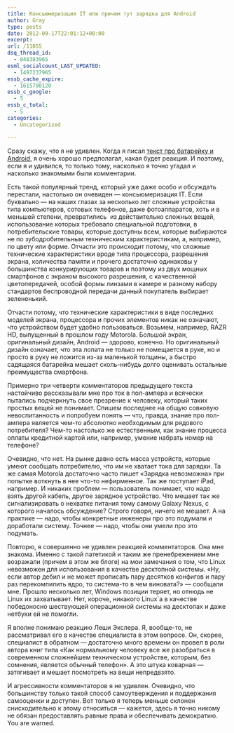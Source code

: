 ```yaml
---
title: Консьюмеризация IT или причем тут зарядка для Android
author: Gray
type: posts
date: 2012-09-17T22:01:12+00:00
excerpt:
url: /11055
dsq_thread_id:
  - 848383965
esml_socialcount_LAST_UPDATED:
  - 1497237965
essb_cache_expire:
  - 1615790120
essb_c_google:
  - 5
essb_c_total:
  - 5
categories:
  - Uncategorized

---
```








Сразу скажу, что я не удивлен. Когда я писал [текст про батарейку и Android][1], я очень хорошо предполагал, какая будет реакция. И поэтому, если я и удивился, то только тому, насколько я точно угадал и насколько знакомыми были комментарии. 

Есть такой популярный тренд, который уже даже особо и обсуждать перестали, настолько он очевиден — консьюмеризация IT. Если буквально — на наших глазах за несколько лет сложные устройства типа компьютеров, сотовых телефонов, даже фотоаппаратов, хоть и в меньшей степени, превратились  из действительно сложных вещей, использование которых требовало специальной подготовки, в потребительские товары, которые доступны всем, которые выбираются не по зубодробительным техническим характеристикам, а, например, по цвету или форме. Отчасти это происходит потому, что сложные технические характеристики вроде типа процессора, разрешения экрана, количества памяти и прочего достаточно одинаковы у большинства конкурирующих товаров и поэтому из двух мощных смартфонов с экраном высокого разрешения, с качественной цветопередачей, особой формы линзами в камере и разному набору стандартов беспроводной передачи данный покупатель выбирает зелененький. 

Отчасти потому, что технические характеристики в виде последних моделей экрана, процессора и прочих элементов никак не означают, что устройством будет удобно пользоваться. Возьмем, например, RAZR HD, выпущенный в прошлом году Motorola. Большой экран, оригинальный дизайн, Android — здорово, конечно. Но оригинальный дизайн означает, что эта лопата не только не помещается в руке, но и просто в руку не ложится из-за маленькой толщины, а быстро садящаяся батарейка мешает сколь-нибудь долго оценивать остальные преимущества смартфона. 

Примерно три четверти комментаторов предыдущего текста настойчиво рассказывали мне про ток в пол-ампера и всячески пытались подчеркнуть свое презрение к человеку, который таких простых вещей не понимает. Спишем последнее на общую совковую невоспитанность и попробуем понять — что, правда, знание про пол-ампера является чем-то абсолютно необходимым для рядового потребителя? Чем-то настолько же естественным, как знание процесса оплаты кредитной картой или, например, умение набрать номер на телефоне? 

Очевидно, что нет. На рынке давно есть масса устройств, которые умеют сообщать потребителю, что им не хватает тока для зарядки. Та же самая Motorola достаточно часто пишет &#171;Зарядка невозможна&#187; при попытке воткнуть в нее что-то нефирменное. Так же поступает iPad, например. И никаких проблем — пользователь понимает, что надо взять другой кабель, другое зарядное устройство. Что мешает так же сигнализировать о нехватке питания тому самому Galaxy Nexus, с которого началось обсуждение? Строго говоря, ничего не мешает. А на практике — надо, чтобы конкретные инженеры про это подумали и доработали систему. Точнее — надо, чтобы они умели про это подумать. 

Повторю, я совершенно не удивлен реакцией комментаторов. Она мне знакома. Именно с такой патетикой и таким же пренебрежением мне возражали (причем в этом же блоге) на мои замечания о том, что Linux невозможен для использования в качестве десктопной системы. &#171;Ну, если автор дебил и не может прописать пару десятков конфигов и пару раз перекомпилить ядро, то система-то в чем виновата?&#187; — сообщали мне. Прошло несколько лет, Windows позиции теряет, но отнюдь не Linux их захватывает. Нет, короче, никакого Linux\`а в качестве победоносно шествующей операционной системы на десктопах и даже нетбуки ей не помогли. 

Я вполне понимаю реакцию Леши Экслера. Я, вообще-то, не рассматривал его в качестве специалиста в этом вопросе. Он, скорее, специалист в обратном — достаточно много времени он провел в роли автора книг типа &#171;Как нормальному человеку все же разобраться в современном сложнейшем техническом устройстве, которым, без сомнения, является обычный телефон&#187;. А это штука коварная — затягивает и мешает посмотреть на вещи непредвзято. 

И агрессивности комментаторов я не удивлен. Очевидно, что большинству только такой способ самоутверждения и поддержания самооценки и доступен. Вот только я теперь меньше склонен снисходительно к этому относиться — кажется, здесь я точно никому не обязан предоставлять равные права и обеспечивать демократию. You are warned.

 [1]: http://www.searchengines.ru/blog/archives/011053.html